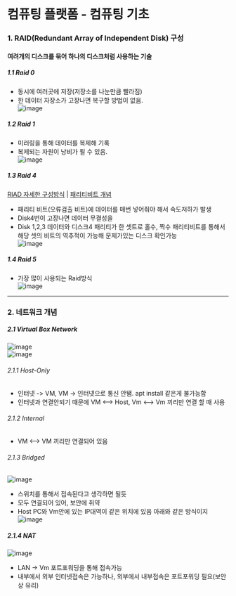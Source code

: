 # 컴퓨팅 플랫폼 - 컴퓨팅 기초

### 1. RAID(Redundant Array of Independent Disk) 구성   

#### 여려개의 디스크를 묶어 하나의 디스크처럼 사용하는 기술
##### 1.1 Raid 0 
* 동시에 여러곳에 저장(저장소를 나눈만큼 빨라짐)
* 한 데이터 자장소가 고장나면 복구할 방법이 없음.   
![image](https://user-images.githubusercontent.com/50629716/113096578-61b0e300-9230-11eb-9224-0e7136fc45ae.png)

##### 1.2 Raid 1
* 미러링을 통해 데이터를 복제해 기록
* 복제되는 자원이 낭비가 될 수 있음.   
![image](https://user-images.githubusercontent.com/50629716/113096666-94f37200-9230-11eb-89de-83833e6616fe.png)

##### 1.3 Raid 4
[RIAD 자세한 구성방식](https://m.blog.naver.com/leekh8412/100175594400) | 
[패리티비트 개념](https://m.blog.naver.com/PostView.nhn?blogId=ansdbtls4067&logNo=220886661657&proxyReferer=https:%2F%2Fwww.google.com%2F)   
* 패리티 비트(오류검출 비트)에 데이터를 매번 넣어줘야 해서 속도저하가 발생
* Disk4번이 고장나면 데이터 무결성을 
* Disk 1,2,3 데이터와 디스크4 패리티가 한 셋트로 홀수, 짝수 패리티비트를 통해서 해당 셋의 비트의 역추적이 가능해 문제가있는 디스크 확인가능      
![image](https://user-images.githubusercontent.com/50629716/113096754-c2402000-9230-11eb-84cd-b65a770272d3.png)

##### 1.4 Raid 5
* 가장 많이 사용되는 Raid방식   
![image](https://user-images.githubusercontent.com/50629716/113097073-4d211a80-9231-11eb-8ac1-ba227215cb85.png)

***

### 2. 네트워크 개념

##### 2.1 Virtual Box Network   
![image](https://user-images.githubusercontent.com/50629716/113099216-9161ea00-9234-11eb-8767-c844d95823c5.png)   
 ![image](https://user-images.githubusercontent.com/50629716/113100093-e3573f80-9235-11eb-83ae-5b7993d39805.png)   
 
 ###### 2.1.1 Host-Only
 * 인터넷 -> VM, VM -> 인터넷으로 통신 안됌. apt install 같은게 불가능함   
 * 인터넷과 연결안되기 때문에 VM <--> Host, Vm <--> Vm 끼리만 연결 할 때 사용   

 ###### 2.1.2 Internal
* VM <--> VM 끼리만 연결되어 있음


 ###### 2.1.3 Bridged   
![image](https://user-images.githubusercontent.com/50629716/113101242-72188c00-9237-11eb-96d7-5f583ff72b83.png)   
 * 스위치를 통해서 접속된다고 생각하면 될듯
 * 모두 연결되어 있어, 보안에 취약 
 * Host PC와 Vm안에 있는 IP대역이 같은 위치에 있음 아래와 같은 방식이지      
![image](https://user-images.githubusercontent.com/50629716/113103061-c7ee3380-9239-11eb-8523-280d0b07224c.png)

 ##### 2.1.4 NAT
 ![image](https://user-images.githubusercontent.com/50629716/113101553-d2a7c900-9237-11eb-8424-e183b53a5df7.png)    
 * LAN -> Vm 포트포워딩을 통해 접속가능
 * 내부에서 외부 인터넷접속은 가능하나, 외부에서 내부접속은 포트포워딩 필요(보안상 유리)


 
 


